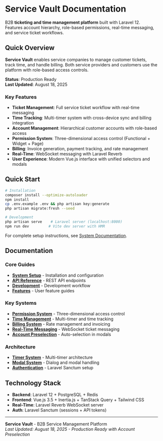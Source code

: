 # Service Vault Documentation

B2B **ticketing and time management platform** built with Laravel 12. Features account hierarchy, role-based permissions, real-time messaging, and service ticket workflows.

## Quick Overview

**Service Vault** enables service companies to manage customer tickets, track time, and handle billing. Both service providers and customers use the platform with role-based access controls.

**Status**: Production Ready  
**Last Updated**: August 18, 2025

### Key Features

- **Ticket Management**: Full service ticket workflow with real-time messaging
- **Time Tracking**: Multi-timer system with cross-device sync and billing integration  
- **Account Management**: Hierarchical customer accounts with role-based access
- **Permission System**: Three-dimensional access control (Functional + Widget + Page)
- **Billing**: Invoice generation, payment tracking, and rate management
- **Real-Time**: WebSocket messaging with Laravel Reverb
- **User Experience**: Modern Vue.js interface with unified selectors and modals

## Quick Start

```bash
# Installation
composer install --optimize-autoloader
npm install
cp .env.example .env && php artisan key:generate
php artisan migrate:fresh --seed

# Development
php artisan serve    # Laravel server (localhost:8000)
npm run dev         # Vite dev server with HMR
```

For complete setup instructions, see [System Documentation](system/index.md).

## Documentation

### Core Guides
- **[System Setup](system/index.md)** - Installation and configuration
- **[API Reference](api/index.md)** - REST API endpoints
- **[Development](development/index.md)** - Development workflow
- **[Features](features/index.md)** - User feature guides

### Key Systems
- **[Permission System](features/roles-permissions.md)** - Three-dimensional access control
- **[Time Management](features/time-management.md)** - Multi-timer and time tracking
- **[Billing System](features/billing-rate-selector.md)** - Rate management and invoicing
- **[Real-Time Messaging](features/real-time-messaging.md)** - WebSocket ticket messaging
- **[Account Preselection](features/account-preselection.md)** - Auto-selection in modals

### Architecture
- **[Timer System](architecture/timer-system.md)** - Multi-timer architecture
- **[Modal System](architecture/modal-dialog-system.md)** - Dialog and modal handling  
- **[Authentication](system/authentication-system.md)** - Laravel Sanctum setup

## Technology Stack

- **Backend**: Laravel 12 + PostgreSQL + Redis
- **Frontend**: Vue.js 3.5 + Inertia.js + TanStack Query + Tailwind CSS  
- **Real-Time**: Laravel Reverb WebSocket server
- **Auth**: Laravel Sanctum (sessions + API tokens)

---

**Service Vault** - B2B Service Management Platform  
_Last Updated: August 18, 2025 - Production Ready with Account Preselection_